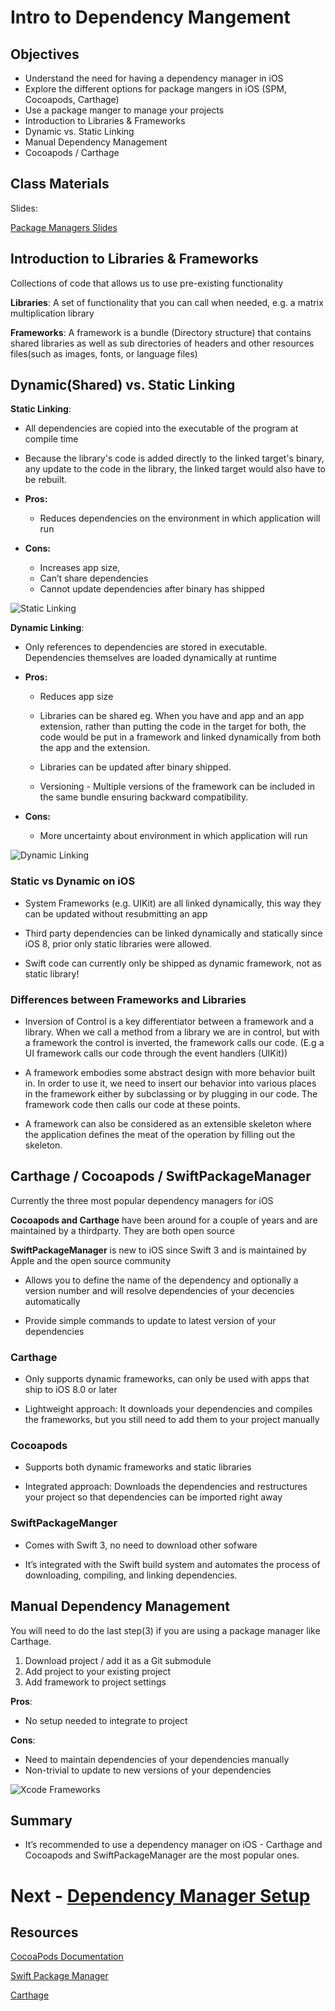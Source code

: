 # Intro to Dependency Mangement

## Objectives

- Understand the need for having a dependency manager in iOS
- Explore the different options for package mangers in iOS (SPM, Cocoapods, Carthage)
- Use a package manger to manage your projects
- Introduction to Libraries & Frameworks 
- Dynamic vs. Static Linking
- Manual Dependency Management
- Cocoapods / Carthage

## Class Materials

Slides:

[Package Managers Slides](dm.key)


## Introduction to Libraries & Frameworks 
Collections of code that allows us to use pre-existing functionality

**Libraries**: A set of functionality that you can call when needed,
e.g. a matrix multiplication library

**Frameworks**: A framework is a bundle (Directory structure) that contains shared libraries as well as sub directories of headers and other resources files(such as images, fonts, or language files)


## Dynamic(Shared) vs. Static Linking

**Static Linking**:

- All dependencies are copied into the
executable of the program at compile time

- Because the library's code is added directly to the linked target's binary, any update to the code in the library, the linked target would also have to be rebuilt.

- **Pros:**
    - Reduces dependencies on the environment in which application will run

- **Cons:**
    - Increases app size, 
    - Can’t share dependencies 
    - Cannot update dependencies after binary has shipped

![Static Linking](static-linking.png)

**Dynamic Linking**:

- Only references to dependencies are stored in executable. Dependencies themselves are loaded dynamically at runtime

- **Pros:**
    - Reduces app size
    
    - Libraries can be shared eg. When you have and app and an app extension, rather than putting the code in the target for both, the code would be put in a framework and linked dynamically from both the app and the extension.
    
    - Libraries can be updated after binary shipped.
    
    - Versioning - Multiple versions of the framework can be included in the same bundle ensuring backward compatibility.

- **Cons:**
    - More uncertainty about environment in which application will run


![Dynamic Linking](dynamic-linking.png)

### Static vs Dynamic on iOS

- System Frameworks (e.g. UIKit) are all linked dynamically, this
way they can be updated without resubmitting an app


- Third party dependencies can be linked dynamically and
statically since iOS 8, prior only static libraries were allowed.


- Swift code can currently only be shipped as dynamic
framework, not as static library!

### Differences between Frameworks and Libraries

- Inversion of Control is a key differentiator between a framework and a library. 
When we call a method from a library we are in control, but with a framework the control is inverted, the framework calls our code. (E.g a UI framework calls our code through the event handlers (UIKit))


- A framework embodies some abstract design with more behavior built in. In order to use it, we need to insert our behavior into various places in the framework either by subclassing or by plugging in our code. The framework code then calls our code at these points.


- A framework can also be considered as an extensible skeleton where the application defines the meat of the operation by filling out the skeleton.


## Carthage / Cocoapods / SwiftPackageManager

Currently the three most popular dependency managers for iOS

**Cocoapods and Carthage** have been around for a couple of years and are maintained by a thirdparty. They are both open source

**SwiftPackageManager** is new to iOS since Swift 3 and is maintained by Apple and the open source community

- Allows you to define the name of the dependency and optionally a version number and will resolve dependencies of your decencies automatically

- Provide simple commands to update to latest version of your
dependencies

### Carthage

- Only supports dynamic frameworks, can only be used with
apps that ship to iOS 8.0 or later

- Lightweight approach: It downloads your dependencies and
compiles the frameworks, but you still need to add them to
your project manually

### Cocoapods

- Supports both dynamic frameworks and static libraries

- Integrated approach: Downloads the dependencies and restructures your project so that dependencies can be
imported right away

### SwiftPackageManger

- Comes with Swift 3, no need to download other sofware

- It’s integrated with the Swift build system and automates the process of downloading, compiling, and linking dependencies.

## Manual Dependency Management

You will need to do the last step(3) if you are using a package manager like Carthage.

1. Download project / add it as a Git submodule
2. Add project to your existing project
3. Add framework to project settings

**Pros**:
- No setup needed to integrate to project

**Cons**: 
- Need to maintain dependencies of your dependencies manually
- Non-trivial to update to new versions of your dependencies

![Xcode Frameworks](xcode-frameworks.png)


## Summary

- It’s recommended to use a dependency manager on iOS -
Carthage and Cocoapods and SwiftPackageManager are the most popular ones.

# Next - [Dependency Manager Setup](dependency-manager-setup.md)


## Resources

[CocoaPods Documentation](https://cocoapods.org/about)

[Swift Package Manager](https://swift.org/package-manager/#example-usage)

[Carthage](https://github.com/Carthage/Carthage)